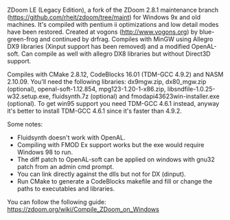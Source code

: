  ZDoom LE (Legacy Edition), a fork of the ZDoom 2.8.1 maintenance branch (https://github.com/rheit/zdoom/tree/maint)
for Windows 9x and old machines. It's compiled with pentium ii optimizations and low detail modes have been restored.
 Created at vogons (http://www.vogons.org) by blue-green-frog and continued by drfrag.
 Compiles with MinGW using Allegro DX9 libraries (Xinput support has been removed) and a modified OpenAL-soft.
 Can compile as well with allegro DX8 libraries but without Direct3D support.

 Compiles with CMake 2.8.12, CodeBlocks 16.01 (TDM-GCC 4.9.2) and NASM 2.10.09. You'll need the following libraries:
dx9mgw.zip, dx80_mgw.zip (optional), openal-soft-1.12.854, mpg123-1.20-1-x86.zip, libsndfile-1.0.25-w32.setup.exe,
fluidsynth.7z (optional) and fmodapi43623win-installer.exe (optional).
 To get win95 support you need TDM-GCC 4.6.1 instead, anyway it's better to install TDM-GCC 4.6.1 since it's faster
than 4.9.2.
 
 Some notes:
 - Fluidsynth doesn't work with OpenAL.
 - Compiling with FMOD Ex support works but the exe would require Windows 98 to run.
 - The diff patch to OpenAL-soft can be applied on windows with gnu32 patch from an admin cmd prompt.
 - You can link directly against the dlls but not for DX (dinput).
 - Run CMake to generate a CodeBlocks makefile and fill or change the paths to executables and libraries.
 
 You can follow the following guide:
 https://zdoom.org/wiki/Compile_ZDoom_on_Windows
 